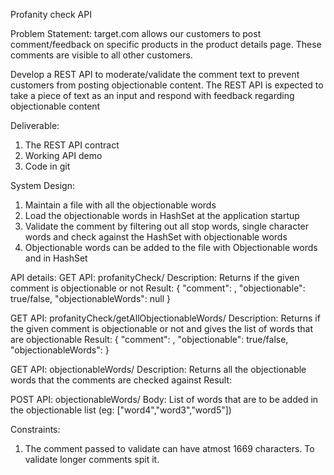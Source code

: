 Profanity check API

Problem Statement:
target.com allows our customers to post comment/feedback on specific products in the product details page. These comments are visible to all other customers.

Develop a REST API to moderate/validate the comment text to prevent customers from posting objectionable content. The REST API is expected to take a piece of text as an input and respond with feedback regarding objectionable content


Deliverable:
1.	The REST API contract
2.	Working API demo
3.	Code in git


System Design:
1) Maintain a file with all the objectionable words
2) Load the objectionable words in HashSet at the application startup
3) Validate the comment by filtering out all stop words, single character words and check against the HashSet with objectionable words
4) Objectionable words can be added to the file with Objectionable words and in HashSet

API details:
GET API: profanityCheck/<Comment>
Description: Returns if the given comment is objectionable or not
Result:
{
    "comment": <Comment>,
    "objectionable": true/false,
    "objectionableWords": null
}

GET API: profanityCheck/getAllObjectionableWords/<Comment>
Description: Returns if the given comment is objectionable or not and gives the list of words that are objectionable
Result:
{
    "comment": <Comment>,
    "objectionable": true/false,
    "objectionableWords": <List of objectionable words in the comment>
}

GET API: objectionableWords/
Description: Returns all the objectionable words that the comments are checked against
Result:
<Objectionable words list>

POST API: objectionableWords/
Body: List of words that are to be added in the objectionable list  (eg: ["word4","word3","word5"])

Constraints:
1) The comment passed to validate can have atmost 1669 characters. To validate longer comments spit it.



